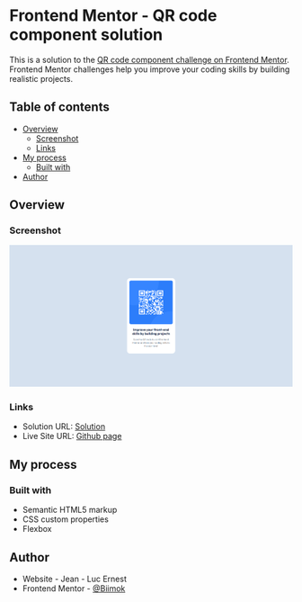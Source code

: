 # Frontend Mentor - QR code component solution

This is a solution to the [QR code component challenge on Frontend Mentor](https://www.frontendmentor.io/challenges/qr-code-component-iux_sIO_H). Frontend Mentor challenges help you improve your coding skills by building realistic projects.

## Table of contents

- [Overview](#overview)
  - [Screenshot](#screenshot)
  - [Links](#links)
- [My process](#my-process)
  - [Built with](#built-with)
- [Author](#author)

## Overview

### Screenshot

![](./images/screenshot.png)

### Links

- Solution URL: [Solution](https://www.frontendmentor.io/solutions/responsive-landing-page-using-css-flexbox-and-simple-html-Q-Iy7DvN97)
- Live Site URL: [Github page](https://biimok.github.io/qr-code-component-main/)

## My process

### Built with

- Semantic HTML5 markup
- CSS custom properties
- Flexbox

## Author

- Website - Jean - Luc Ernest
- Frontend Mentor - [@Biimok](https://www.frontendmentor.io/profile/Biimok)

